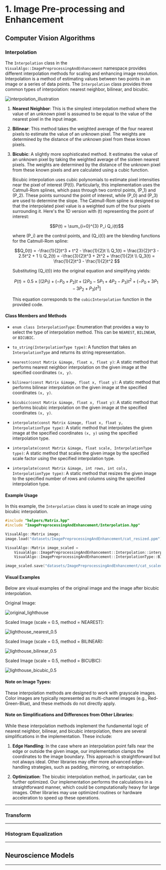 # 1. Image Pre-processing and Enhancement

## Computer Vision Algorithms

### Interpolation

The `Interpolation` class in the `VisualAlgo::ImagePreprocessingAndEnhancement` namespace provides different interpolation methods for scaling and enhancing image resolution. Interpolation is a method of estimating values between two points in an image or a series of data points. The `Interpolation` class provides three common types of interpolation: nearest neighbor, bilinear, and bicubic.

![interpolation_illustration](../images/ImagePreprocessingAndEnhancement/interpolation_illustration.jpg)

1. **Nearest Neighbor**: This is the simplest interpolation method where the value of an unknown pixel is assumed to be equal to the value of the nearest pixel in the input image.

2. **Bilinear**: This method takes the weighted average of the four nearest pixels to estimate the value of an unknown pixel. The weights are determined by the distance of the unknown pixel from these known pixels.

3. **Bicubic**: A slightly more sophisticated method. It estimates the value of an unknown pixel by taking the weighted average of the sixteen nearest pixels. The weights are determined by the distance of the unknown pixel from these known pixels and are calculated using a cubic function. 

    Bicubic interpolation uses cubic polynomials to estimate pixel intensities near the pixel of interest \(P(t)\). Particularly, this implementation uses the Catmull-Rom splines, which pass through two control points, \(P_1\) and \(P_2\). These points surround the point of interest, while \(P_0\) and \(P_3\) are used to determine the slope. The Catmull-Rom spline is designed so that the interpolated pixel value is a weighted sum of the four pixels surrounding it. Here's the 1D version with \(t\) representing the point of interest:

    $$P(t) = \sum_{i=0}^{3} P_i Q_i(t)$$

    where \(P_i\) are the control points, and \(Q_i(t)\) are the blending functions for the Catmull-Rom spline:

    $$Q_0(t) = -\frac{1}{2}t^3 + t^2 - \frac{1}{2}t \\
    Q_1(t) = \frac{3}{2}t^3 - 2.5t^2 + 1 \\
    Q_2(t) = -\frac{3}{2}t^3 + 2t^2 + \frac{1}{2}t \\
    Q_3(t) = \frac{1}{2}t^3 - \frac{1}{2}t^2 $$

    Substituting \(Q_i(t)\) into the original equation and simplifying yields:

    $$P(t) = 0.5 \times [ (2 P_1) + (-P_0 + P_2) t + (2P_0 - 5 P_1 + 4 P_2 - P_3) t^2 + (-P_0 + 3 P_1 - 3 P_2 + P_3) t^3 ]$$

    This equation corresponds to the `cubicInterpolation` function in the provided code.

#### Class Members and Methods

- `enum class InterpolationType`: Enumeration that provides a way to select the type of interpolation method. This can be `NEAREST`, `BILINEAR`, or `BICUBIC`.

- `to_string(InterpolationType type)`: A function that takes an `InterpolationType` and returns its string representation.

- `nearest(const Matrix &image, float x, float y)`: A static method that performs nearest neighbor interpolation on the given image at the specified coordinates `(x, y)`.

- `bilinear(const Matrix &image, float x, float y)`: A static method that performs bilinear interpolation on the given image at the specified coordinates `(x, y)`.

- `bicubic(const Matrix &image, float x, float y)`: A static method that performs bicubic interpolation on the given image at the specified coordinates `(x, y)`.

- `interpolate(const Matrix &image, float x, float y, InterpolationType type)`: A static method that interpolates the given image at the specified coordinates `(x, y)` using the specified interpolation type.

- `interpolate(const Matrix &image, float scale, InterpolationType type)`: A static method that scales the given image by the specified scale factor using the specified interpolation type.

- `interpolate(const Matrix &image, int rows, int cols, InterpolationType type)`: A static method that resizes the given image to the specified number of rows and columns using the specified interpolation type.

#### Example Usage

In this example, the `Interpolation` class is used to scale an image using bicubic interpolation.

```cpp
#include "helpers/Matrix.hpp"
#include "ImagePreprocessingAndEnhancement/Interpolation.hpp"

VisualAlgo::Matrix image;
image.load("datasets/ImagePreprocessingAndEnhancement/cat_resized.ppm");

VisualAlgo::Matrix image_scaled = 
    VisualAlgo::ImagePreprocessingAndEnhancement::Interpolation::interpolate(image, 2.0f, 
    VisualAlgo::ImagePreprocessingAndEnhancement::InterpolationType::BICUBIC);

image_scaled.save("datasets/ImagePreprocessingAndEnhancement/cat_scaled.ppm", true);
```

#### Visual Examples

Below are visual examples of the original image and the image after bicubic interpolation.

Original Image:

![original_lighthouse](../images/ImagePreprocessingAndEnhancement/lighthouse_original.png)

Scaled Image (scale = 0.5, method = NEAREST):

![lighthouse_nearest_0.5](../images/ImagePreprocessingAndEnhancement/lighthouse_nearest_0.5.png)

Scaled Image (scale = 0.5, method = BILINEAR):

![lighthouse_bilinear_0.5](../images/ImagePreprocessingAndEnhancement/lighthouse_bilinear_0.5.png)

Scaled Image (scale = 0.5, method = BICUBIC):

![lighthouse_bicubic_0.5](../images/ImagePreprocessingAndEnhancement/lighthouse_bicubic_0.5.png)

#### Note on Image Types:

These interpolation methods are designed to work with grayscale images. Color images are typically represented as multi-channel images (e.g., Red-Green-Blue), and these methods do not directly apply.

#### Note on Simplifications and Differences from Other Libraries:

While these interpolation methods implement the fundamental logic of nearest neighbor, bilinear, and bicubic interpolation, there are several simplifications in the implementation. These include:

1. **Edge Handling**: In the case where an interpolation point falls near the edge or outside the given image, our implementation clamps the coordinates to the image boundary. This approach is straightforward but not always ideal. Other libraries may offer more advanced edge-handling strategies, such as padding, mirroring, or extrapolation.

2. **Optimization**: The bicubic interpolation method, in particular, can be further optimized. Our implementation performs the calculations in a straightforward manner, which could be computationally heavy for large images. Other libraries may use optimized routines or hardware acceleration to speed up these operations.

---

### Transform

---

### Histogram Equalization

---

## Neuroscience Models

---
